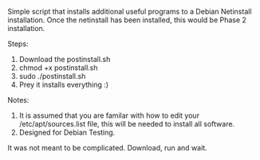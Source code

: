 Simple script that installs additional useful programs to a Debian Netinstall installation.
Once the netinstall has been installed, this would be Phase 2 installation.

Steps:
1. Download the postinstall.sh
2. chmod +x postinstall.sh
3. sudo ./postinstall.sh
4. Prey it installs everything :)

Notes:
1. It is assumed that you are familar with how to edit your /etc/apt/sources.list file, this will be needed to install all software.
2. Designed for Debian Testing.

It was not meant to be complicated. Download, run and wait.
